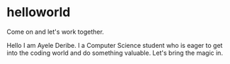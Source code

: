 # helloworld
Come on and let's work together.

Hello I am Ayele Deribe. I a Computer Science student who is eager to get into the coding world and do something valuable. Let's bring the magic in.
